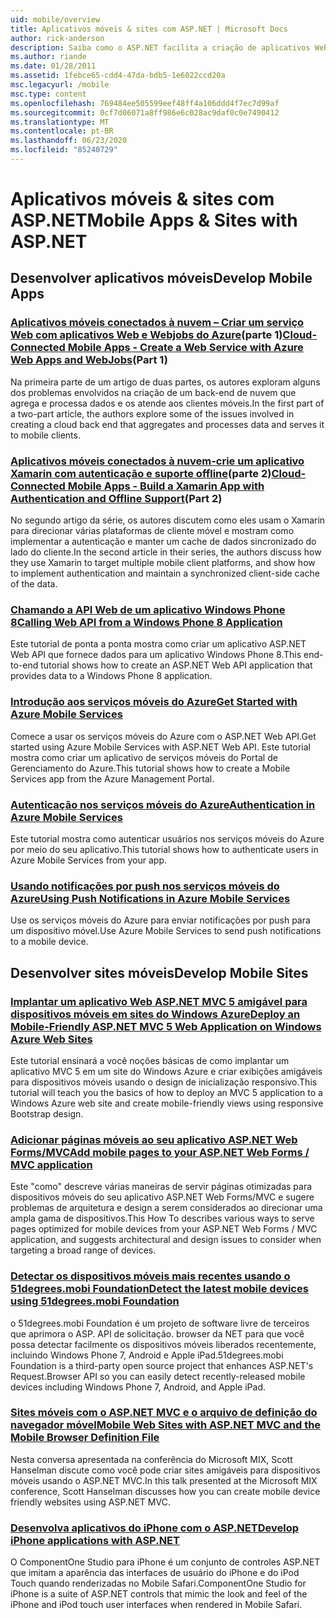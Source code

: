 ```yaml
---
uid: mobile/overview
title: Aplicativos móveis & sites com ASP.NET | Microsoft Docs
author: rick-anderson
description: Saiba como o ASP.NET facilita a criação de aplicativos Web móveis
ms.author: riande
ms.date: 01/28/2011
ms.assetid: 1febce65-cdd4-47da-bdb5-1e6022ccd20a
msc.legacyurl: /mobile
msc.type: content
ms.openlocfilehash: 769484ee505599eef48ff4a106ddd4f7ec7d99af
ms.sourcegitcommit: 0cf7d06071a8ff986e6c028ac9daf0c0e7490412
ms.translationtype: MT
ms.contentlocale: pt-BR
ms.lasthandoff: 06/23/2020
ms.locfileid: "85240729"
---
```

# <a name="mobile-apps--sites-with-aspnet"></a><span data-ttu-id="b099e-103">Aplicativos móveis & sites com ASP.NET</span><span class="sxs-lookup"><span data-stu-id="b099e-103">Mobile Apps & Sites with ASP.NET</span></span>

## <a name="develop-mobile-apps"></a><span data-ttu-id="b099e-104">Desenvolver aplicativos móveis</span><span class="sxs-lookup"><span data-stu-id="b099e-104">Develop Mobile Apps</span></span>

### <a name="cloud-connected-mobile-apps---create-a-web-service-with-azure-web-apps-and-webjobspart-1"></a><span data-ttu-id="b099e-105">[Aplicativos móveis conectados à nuvem – Criar um serviço Web com aplicativos Web e Webjobs do Azure](https://msdn.microsoft.com/magazine/mt185572)(parte 1)</span><span class="sxs-lookup"><span data-stu-id="b099e-105">[Cloud-Connected Mobile Apps - Create a Web Service with Azure Web Apps and WebJobs](https://msdn.microsoft.com/magazine/mt185572)(Part 1)</span></span>

<span data-ttu-id="b099e-106">Na primeira parte de um artigo de duas partes, os autores exploram alguns dos problemas envolvidos na criação de um back-end de nuvem que agrega e processa dados e os atende aos clientes móveis.</span><span class="sxs-lookup"><span data-stu-id="b099e-106">In the first part of a two-part article, the authors explore some of the issues involved in creating a cloud back end that aggregates and processes data and serves it to mobile clients.</span></span>

### <a name="cloud-connected-mobile-apps---build-a-xamarin-app-with-authentication-and-offline-supportpart-2"></a><span data-ttu-id="b099e-107">[Aplicativos móveis conectados à nuvem-crie um aplicativo Xamarin com autenticação e suporte offline](https://msdn.microsoft.com/magazine/mt422581.aspx)(parte 2)</span><span class="sxs-lookup"><span data-stu-id="b099e-107">[Cloud-Connected Mobile Apps - Build a Xamarin App with Authentication and Offline Support](https://msdn.microsoft.com/magazine/mt422581.aspx)(Part 2)</span></span>

<span data-ttu-id="b099e-108">No segundo artigo da série, os autores discutem como eles usam o Xamarin para direcionar várias plataformas de cliente móvel e mostram como implementar a autenticação e manter um cache de dados sincronizado do lado do cliente.</span><span class="sxs-lookup"><span data-stu-id="b099e-108">In the second article in their series, the authors discuss how they use Xamarin to target multiple mobile client platforms, and show how to implement authentication and maintain a synchronized client-side cache of the data.</span></span>

### <a name="calling-web-api-from-a-windows-phone-8-application"></a>[<span data-ttu-id="b099e-109">Chamando a API Web de um aplicativo Windows Phone 8</span><span class="sxs-lookup"><span data-stu-id="b099e-109">Calling Web API from a Windows Phone 8 Application</span></span>](../web-api/overview/mobile-clients/calling-web-api-from-a-windows-phone-8-application.md)

<span data-ttu-id="b099e-110">Este tutorial de ponta a ponta mostra como criar um aplicativo ASP.NET Web API que fornece dados para um aplicativo Windows Phone 8.</span><span class="sxs-lookup"><span data-stu-id="b099e-110">This end-to-end tutorial shows how to create an ASP.NET Web API application that provides data to a Windows Phone 8 application.</span></span>

### <a name="get-started-with-azure-mobile-services"></a>[<span data-ttu-id="b099e-111">Introdução aos serviços móveis do Azure</span><span class="sxs-lookup"><span data-stu-id="b099e-111">Get Started with Azure Mobile Services</span></span>](https://azure.microsoft.com/documentation/articles/mobile-services-dotnet-backend-windows-store-dotnet-get-started?WT.mc_id=zumo_aspnet)

<span data-ttu-id="b099e-112">Comece a usar os serviços móveis do Azure com o ASP.NET Web API.</span><span class="sxs-lookup"><span data-stu-id="b099e-112">Get started using Azure Mobile Services with ASP.NET Web API.</span></span> <span data-ttu-id="b099e-113">Este tutorial mostra como criar um aplicativo de serviços móveis do Portal de Gerenciamento do Azure.</span><span class="sxs-lookup"><span data-stu-id="b099e-113">This tutorial shows how to create a Mobile Services app from the Azure Management Portal.</span></span>

### <a name="authentication-in-azure-mobile-services"></a>[<span data-ttu-id="b099e-114">Autenticação nos serviços móveis do Azure</span><span class="sxs-lookup"><span data-stu-id="b099e-114">Authentication in Azure Mobile Services</span></span>](https://azure.microsoft.com/documentation/articles/mobile-services-dotnet-backend-windows-store-dotnet-get-started-users/?WT.mc_id=zumo_aspnet)

<span data-ttu-id="b099e-115">Este tutorial mostra como autenticar usuários nos serviços móveis do Azure por meio do seu aplicativo.</span><span class="sxs-lookup"><span data-stu-id="b099e-115">This tutorial shows how to authenticate users in Azure Mobile Services from your app.</span></span>

### <a name="using-push-notifications-in-azure-mobile-services"></a>[<span data-ttu-id="b099e-116">Usando notificações por push nos serviços móveis do Azure</span><span class="sxs-lookup"><span data-stu-id="b099e-116">Using Push Notifications in Azure Mobile Services</span></span>](https://azure.microsoft.com/documentation/articles/mobile-services-dotnet-backend-windows-store-dotnet-get-started-push/?WT.mc_id=zumo_aspnet)

<span data-ttu-id="b099e-117">Use os serviços móveis do Azure para enviar notificações por push para um dispositivo móvel.</span><span class="sxs-lookup"><span data-stu-id="b099e-117">Use Azure Mobile Services to send push notifications to a mobile device.</span></span>

## <a name="develop-mobile-sites"></a><span data-ttu-id="b099e-118">Desenvolver sites móveis</span><span class="sxs-lookup"><span data-stu-id="b099e-118">Develop Mobile Sites</span></span>

### <a name="deploy-an-mobile-friendly-aspnet-mvc-5-web-application-on-windows-azure-web-sites"></a>[<span data-ttu-id="b099e-119">Implantar um aplicativo Web ASP.NET MVC 5 amigável para dispositivos móveis em sites do Windows Azure</span><span class="sxs-lookup"><span data-stu-id="b099e-119">Deploy an Mobile-Friendly ASP.NET MVC 5 Web Application on Windows Azure Web Sites</span></span>](https://docs.microsoft.com/azure/app-service-web/web-sites-dotnet-deploy-aspnet-mvc-mobile-app)

<span data-ttu-id="b099e-120">Este tutorial ensinará a você noções básicas de como implantar um aplicativo MVC 5 em um site do Windows Azure e criar exibições amigáveis para dispositivos móveis usando o design de inicialização responsivo.</span><span class="sxs-lookup"><span data-stu-id="b099e-120">This tutorial will teach you the basics of how to deploy an MVC 5 application to a Windows Azure web site and create mobile-friendly views using responsive Bootstrap design.</span></span>

### <a name="add-mobile-pages-to-your-aspnet-web-forms--mvc-application"></a>[<span data-ttu-id="b099e-121">Adicionar páginas móveis ao seu aplicativo ASP.NET Web Forms/MVC</span><span class="sxs-lookup"><span data-stu-id="b099e-121">Add mobile pages to your ASP.NET Web Forms / MVC application</span></span>](../whitepapers/add-mobile-pages-to-your-aspnet-web-forms-mvc-application.md)

<span data-ttu-id="b099e-122">Este "como" descreve várias maneiras de servir páginas otimizadas para dispositivos móveis do seu aplicativo ASP.NET Web Forms/MVC e sugere problemas de arquitetura e design a serem considerados ao direcionar uma ampla gama de dispositivos.</span><span class="sxs-lookup"><span data-stu-id="b099e-122">This How To describes various ways to serve pages optimized for mobile devices from your ASP.NET Web Forms / MVC application, and suggests architectural and design issues to consider when targeting a broad range of devices.</span></span>

### <a name="detect-the-latest-mobile-devices-using-51degreesmobi-foundation"></a>[<span data-ttu-id="b099e-123">Detectar os dispositivos móveis mais recentes usando o 51degrees.mobi Foundation</span><span class="sxs-lookup"><span data-stu-id="b099e-123">Detect the latest mobile devices using 51degrees.mobi Foundation</span></span>](https://github.com/51Degrees/dotNET-Device-Detection)

<span data-ttu-id="b099e-124">o 51degrees.mobi Foundation é um projeto de software livre de terceiros que aprimora o ASP. API de solicitação. browser da NET para que você possa detectar facilmente os dispositivos móveis liberados recentemente, incluindo Windows Phone 7, Android e Apple iPad.</span><span class="sxs-lookup"><span data-stu-id="b099e-124">51degrees.mobi Foundation is a third-party open source project that enhances ASP.NET's Request.Browser API so you can easily detect recently-released mobile devices including Windows Phone 7, Android, and Apple iPad.</span></span>

### <a name="mobile-web-sites-with-aspnet-mvc-and-the-mobile-browser-definition-file"></a>[<span data-ttu-id="b099e-125">Sites móveis com o ASP.NET MVC e o arquivo de definição do navegador móvel</span><span class="sxs-lookup"><span data-stu-id="b099e-125">Mobile Web Sites with ASP.NET MVC and the Mobile Browser Definition File</span></span>](http://www.hanselman.com/blog/MixMobileWebSitesWithASPNETMVCAndTheMobileBrowserDefinitionFile.aspx)

<span data-ttu-id="b099e-126">Nesta conversa apresentada na conferência do Microsoft MIX, Scott Hanselman discute como você pode criar sites amigáveis para dispositivos móveis usando o ASP.NET MVC.</span><span class="sxs-lookup"><span data-stu-id="b099e-126">In this talk presented at the Microsoft MIX conference, Scott Hanselman discusses how you can create mobile device friendly websites using ASP.NET MVC.</span></span>

### <a name="develop-iphone-applications-with-aspnet"></a>[<span data-ttu-id="b099e-127">Desenvolva aplicativos do iPhone com o ASP.NET</span><span class="sxs-lookup"><span data-stu-id="b099e-127">Develop iPhone applications with ASP.NET</span></span>](https://www.componentsource.com/product/componentone-studio-for-iphone)

<span data-ttu-id="b099e-128">O ComponentOne Studio para iPhone é um conjunto de controles ASP.NET que imitam a aparência das interfaces de usuário do iPhone e do iPod Touch quando renderizadas no Mobile Safari.</span><span class="sxs-lookup"><span data-stu-id="b099e-128">ComponentOne Studio for iPhone is a suite of ASP.NET controls that mimic the look and feel of the iPhone and iPod touch user interfaces when rendered in Mobile Safari.</span></span>
